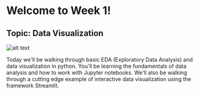 # Welcome to Week 1!
## Topic: Data Visualization

![alt text](https://raw.githubusercontent.com/rucogsciclub/Data_Science_Bootcamp/master/eda.jpg)

Today we'll be walking through basic EDA (Exploratory Data Analysis) 
and data visualization in python. You'll be learning the fundamentals of data analysis
and how to work with Jupyter notebooks. We'll also be walking through a cutting edge 
example of interactive data visualization using the framework Streamlit.
